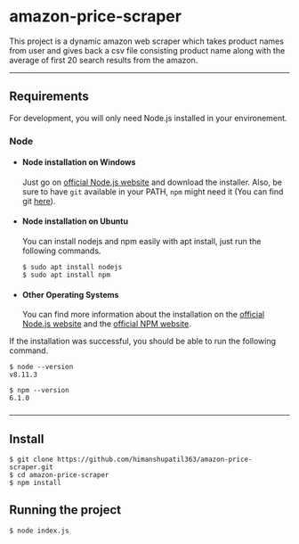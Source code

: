 # amazon-price-scraper

This project is a dynamic amazon web scraper which takes product names from user and gives back a csv file consisting product name along with the 
average of first 20 search results from the amazon.

---
## Requirements

For development, you will only need Node.js installed in your environement.

### Node
- #### Node installation on Windows

  Just go on [official Node.js website](https://nodejs.org/) and download the installer.
Also, be sure to have `git` available in your PATH, `npm` might need it (You can find git [here](https://git-scm.com/)).

- #### Node installation on Ubuntu

  You can install nodejs and npm easily with apt install, just run the following commands.

      $ sudo apt install nodejs
      $ sudo apt install npm

- #### Other Operating Systems
  You can find more information about the installation on the [official Node.js website](https://nodejs.org/) and the [official NPM website](https://npmjs.org/).

If the installation was successful, you should be able to run the following command.

    $ node --version
    v8.11.3

    $ npm --version
    6.1.0

###
---

## Install

    $ git clone https://github.com/himanshupatil363/amazon-price-scraper.git
    $ cd amazon-price-scraper
    $ npm install

## Running the project

    $ node index.js
